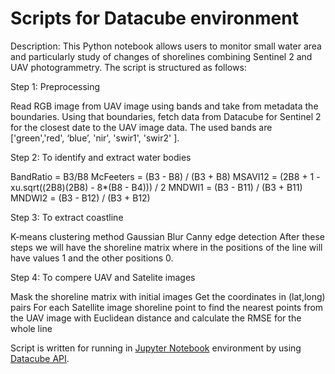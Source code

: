 # Scripts for Datacube environment

Description: This Python notebook allows users to monitor small water area and particularly study of changes of shorelines combining Sentinel 2 and UAV photogrammetry. The script is structured as follows:

Step 1: Preprocessing

Read RGB image from UAV image using bands and take from metadata the boundaries.
Using that boundaries, fetch data from Datacube for Sentinel 2 for the closest date to the UAV image data. The used bands are ['green','red', ‘blue’, 'nir', 'swir1', 'swir2' ].

Step 2: To identify and extract water bodies

BandRatio = B3/B8
McFeeters = (B3 - B8) / (B3 + B8)
MSAVI12 = (2B8 + 1 - xu.sqrt((2B8)(2B8) - 8*(B8 - B4))) / 2
MNDWI1 = (B3 - B11) / (B3 + B11)
MNDWI2 = (B3 - B12) / (B3 + B12)

Step 3: To extract coastline

K-means clustering method
Gaussian Blur
Canny edge detection
After these steps we will have the shoreline matrix where in the positions of the line will have values 1 and the other positions 0.

Step 4: To compere UAV and Satelite images

Mask the shoreline matrix with initial images
Get the coordinates in (lat,long) pairs
For each Satellite image shoreline point to find the nearest points from the UAV image with Euclidean distance and calculate the RMSE for the whole line

Script is written for running in [Jupyter Notebook](https://jupyter.org/) environment by using [Datacube API](https://datacube-core.readthedocs.io/).

